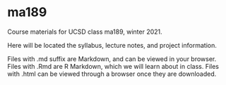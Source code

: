 # ma189
Course materials for UCSD class ma189, winter 2021.

Here will be located the syllabus, lecture notes, and project information.

Files with .md suffix are Markdown, and can be viewed in your browser. Files with .Rmd are R Markdown, which we will learn about in class.  Files with .html can be viewed through a browser once they are downloaded.
